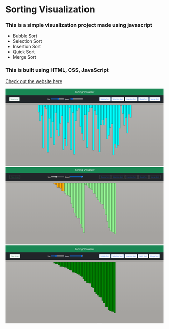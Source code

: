 # Sorting Visualization
### This is a simple visualization project made using javascript 
- Bubble Sort 
- Selection Sort
- Insertion Sort
- Quick Sort
- Merge Sort

### This is built using HTML, CSS, JavaScript <br/>

[Check out the website here](https://mk-420.github.io/Sorting-VIsualiser/)

<img src="img/img1.png"> <br/>
<img src="img/img2.png"> <br/>
<img src="img/img3.png"> <br/>
